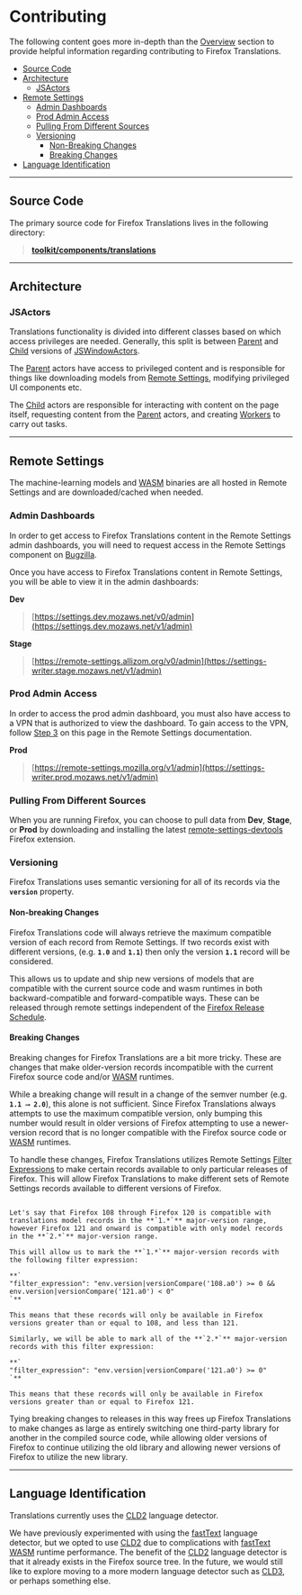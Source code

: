 # Contributing

The following content goes more in-depth than the [Overview](./01_overview.md) section
to provide helpful information regarding contributing to Firefox Translations.

- [Source Code](#source-code)
- [Architecture](#architecture)
    - [JSActors](#jsactors)
- [Remote Settings](#remote-settings)
    - [Admin Dashboards](#admin-dashboards)
    - [Prod Admin Access](#prod-admin-access)
    - [Pulling From Different Sources](#pulling-from-different-sources)
    - [Versioning](#versioning)
      - [Non-Breaking Changes](#non-breaking-changes)
      - [Breaking Changes](#breaking-changes)
- [Language Identification](#language-identification)

---
## Source Code

The primary source code for Firefox Translations lives in the following directory:

> **[toolkit/components/translations]**

---
## Architecture

### JSActors

Translations functionality is divided into different classes based on which access privileges are needed.
Generally, this split is between [Parent] and [Child] versions of [JSWindowActors].

The [Parent] actors have access to privileged content and is responsible for things like downloading models
from [Remote Settings](#remote-settings), modifying privileged UI components etc.

The [Child] actors are responsible for interacting with content on the page itself, requesting content from
the [Parent] actors, and creating [Workers] to carry out tasks.

---
## Remote Settings

The machine-learning models and [WASM] binaries are all hosted in Remote Settings and are downloaded/cached when needed.

### Admin Dashboards

In order to get access to Firefox Translations content in the Remote Settings admin dashboards, you will need to request
access in the Remote Settings component on [Bugzilla].

Once you have access to Firefox Translations content in Remote Settings, you will be able to view it in the admin dashboards:

**Dev**<br>
> [https://settings.dev.mozaws.net/v0/admin](https://settings.dev.mozaws.net/v1/admin)

**Stage**<br>
> [https://remote-settings.allizom.org/v0/admin](https://settings-writer.stage.mozaws.net/v1/admin)

### Prod Admin Access

In order to access the prod admin dashboard, you must also have access to a VPN that is authorized to view the dashboard.
To gain access to the VPN, follow [Step 3] on this page in the Remote Settings documentation.

**Prod**<br>
> [https://remote-settings.mozilla.org/v1/admin](https://settings-writer.prod.mozaws.net/v1/admin)


### Pulling From Different Sources

When you are running Firefox, you can choose to pull data from **Dev**, **Stage**, or **Prod** by downloading and installing
the latest [remote-settings-devtools] Firefox extension.

### Versioning

Firefox Translations uses semantic versioning for all of its records via the **`version`** property.

#### Non-breaking Changes

Firefox Translations code will always retrieve the maximum compatible version of each record from Remote Settings.
If two records exist with different versions, (e.g. **`1.0`** and **`1.1`**) then only the version **`1.1`** record
will be considered.

This allows us to update and ship new versions of models that are compatible with the current source code and wasm runtimes
in both backward-compatible and forward-compatible ways. These can be released through remote settings independent of the
[Firefox Release Schedule].

#### Breaking Changes

Breaking changes for Firefox Translations are a bit more tricky. These are changes that make older-version records
incompatible with the current Firefox source code and/or [WASM] runtimes.

While a breaking change will result in a change of the semver number (e.g. **`1.1 ⟶ 2.0`**), this alone is not
sufficient. Since Firefox Translations always attempts to use the maximum compatible version, only bumping this number
would result in older versions of Firefox attempting to use a newer-version record that is no longer compatible with the
Firefox source code or [WASM] runtimes.

To handle these changes, Firefox Translations utilizes Remote Settings [Filter Expressions] to make certain records
available to only particular releases of Firefox. This will allow Firefox Translations to make different sets of Remote Settings records available to different versions
of Firefox.

```{admonition} Example

Let's say that Firefox 108 through Firefox 120 is compatible with translations model records in the **`1.*`** major-version range, however Firefox 121 and onward is compatible with only model records in the **`2.*`** major-version range.

This will allow us to mark the **`1.*`** major-version records with the following filter expression:

**`
"filter_expression": "env.version|versionCompare('108.a0') >= 0 && env.version|versionCompare('121.a0') < 0"
`**

This means that these records will only be available in Firefox versions greater than or equal to 108, and less than 121.

Similarly, we will be able to mark all of the **`2.*`** major-version records with this filter expression:

**`
"filter_expression": "env.version|versionCompare('121.a0') >= 0"
`**

This means that these records will only be available in Firefox versions greater than or equal to Firefox 121.

```

Tying breaking changes to releases in this way frees up Firefox Translations to make changes as large as entirely
switching one third-party library for another in the compiled source code, while allowing older versions of Firefox to continue utilizing the old library and allowing newer versions of Firefox to utilize the new library.

---
## Language Identification

Translations currently uses the [CLD2] language detector.

We have previously experimented with using the [fastText] language detector, but we opted to use [CLD2] due to complications with [fastText] [WASM] runtime performance. The benefit of the [CLD2] language detector is that it already exists in the Firefox source tree. In the future, we would still like to explore moving to a more modern language detector such as [CLD3], or perhaps something else.


<!-- Hyperlinks -->
[Bugzilla]: https://bugzilla.mozilla.org/enter_bug.cgi?product=Cloud%20Services&component=Server%3A%20Remote%20Settings
[Child]: https://searchfox.org/mozilla-central/search?q=TranslationsChild
[CLD2]: https://github.com/CLD2Owners/cld2
[CLD3]: https://github.com/google/cld3
[Download and Install]: https://emscripten.org/docs/getting_started/downloads.html#download-and-install
[emscripten (2.0.3)]: https://github.com/emscripten-core/emscripten/blob/main/ChangeLog.md#203-09102020
[emscripten (2.0.18)]: https://github.com/emscripten-core/emscripten/blob/main/ChangeLog.md#2018-04232021
[emscripten (3.1.35)]: https://github.com/emscripten-core/emscripten/blob/main/ChangeLog.md#3135---040323
[Environments]: https://remote-settings.readthedocs.io/en/latest/getting-started.html#environments
[eval()]: https://developer.mozilla.org/en-US/docs/Web/JavaScript/Reference/Global_Objects/eval
[fastText]: https://fasttext.cc/
[Filter Expressions]: https://remote-settings.readthedocs.io/en/latest/target-filters.html#filter-expressions
[Firefox Release Schedule]: https://wiki.mozilla.org/Release_Management/Calendar
[generate functions]: https://emscripten.org/docs/api_reference/emscripten.h.html?highlight=dynamic_execution#functions
[Getting Set Up To Work On The Firefox Codebase]: https://firefox-source-docs.mozilla.org/setup/index.html
[importScripts()]: https://developer.mozilla.org/en-US/docs/Web/API/WorkerGlobalScope/importScripts
[JSWindowActors]: https://firefox-source-docs.mozilla.org/dom/ipc/jsactors.html#jswindowactor
[minify]: https://github.com/tdewolff/minify
[Parent]: https://searchfox.org/mozilla-central/search?q=TranslationsParent
[Step 3]: https://remote-settings.readthedocs.io/en/latest/getting-started.html#create-a-new-official-type-of-remote-settings
[remote-settings-devtools]: https://github.com/mozilla-extensions/remote-settings-devtools/releases
[Remote Settings]: https://remote-settings.readthedocs.io/en/latest/
[toolkit/components/translations]: https://searchfox.org/mozilla-central/search?q=toolkit%2Fcomponents%2Ftranslations
[WASM]: https://webassembly.org/
[Workers]: https://searchfox.org/mozilla-central/search?q=%2Ftranslations.*worker&path=&case=false&regexp=true
